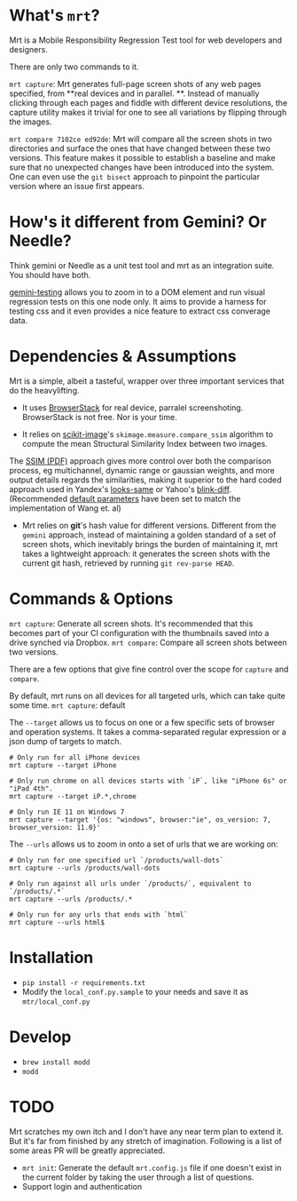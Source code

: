# What's `mrt`?

Mrt is a Mobile Responsibility Regression Test tool for web developers and designers. 

There are only two commands to it.

`mrt capture`: Mrt generates full-page screen shots of any web pages specified, from **real devices and in parallel. **. Instead of manually clicking through each pages and fiddle with different device resolutions, the capture utility makes it trivial for one to see all variations by flipping through the images.

`mrt compare 7102ce ed92de`: Mrt will compare all the screen shots in two directories and surface the ones that have changed between these two versions. This feature makes it possible to establish a baseline and make sure that no unexpected changes have been introduced into the system. One can even use the `git bisect` approach to pinpoint the particular version where an issue first appears.

# How's it different from Gemini? Or Needle?

Think gemini or Needle as a unit test tool and mrt as an integration suite. You should have both.

[gemini-testing](https://github.com/gemini-testing/gemini) allows you to zoom in to a DOM element and run visual regression tests on this one node only. It aims to provide a harness for testing css and it even provides a nice feature to extract css converage data. 

# Dependencies & Assumptions

Mrt is a simple, albeit a tasteful, wrapper over three important services that do the heavylifting. 

* It uses [BrowserStack](https://www.browserstack.com/screenshots/api) for real device, parralel screenshoting. BrowserStack is not free.  Nor is your time. 

* It relies on [scikit-image](https://github.com/scikit-image/scikit-image)'s `skimage.measure.compare_ssim` algorithm to compute the mean Structural Similarity Index between two images. 

The [SSIM (PDF)](http://www.cns.nyu.edu/pub/eero/wang03-reprint.pdf) approach gives more control over both the comparison process, eg multichannel, dynamic range or gaussian weights, and more output details regards the similarities, making it superior to the hard coded approach used in Yandex's [looks-same](https://github.com/gemini-testing/looks-same) or Yahoo's [blink-diff](https://github.com/yahoo/blink-diff). (Recommended [default parameters](https://github.com/scikit-image/scikit-image/blob/adc1a19dd5083f89cf04caf8cd9ff19916a4a293/skimage/measure/_structural_similarity.py#L67) have been set to match the implementation of Wang et. al)

* Mrt relies on **git**'s hash value for different versions. Different from the `gemini` approach, instead of maintaining a golden standard of a set of screen shots, which inevitably brings the burden of maintaining it, mrt takes a lightweight approach: it generates the screen shots with the current git hash, retrieved by running `git rev-parse HEAD`. 

# Commands & Options

`mrt capture`: Generate all screen shots. It's recommended that this becomes part of your CI configuration with the thumbnails saved into a drive synched via Dropbox. 
`mrt compare`: Compare all screen shots between two versions.

There are a few options that give fine control over the scope for `capture` and `compare`. 

By default, mrt runs on all devices for all targeted urls, which can take quite some time.
    `mrt capture`: default

The `--target` allows us to focus on one or a few specific sets of browser and operation systems. It takes a comma-separated regular expression or a json dump of targets to match. 

    # Only run for all iPhone devices
    mrt capture --target iPhone 

    # Only run chrome on all devices starts with `iP`, like "iPhone 6s" or "iPad 4th".
    mrt capture --target iP.*,chrome 

    # Only run IE 11 on Windows 7
    mrt capture --target '{os: "windows", browser:"ie", os_version: 7, browser_version: 11.0}'

The `--urls` allows us to zoom in onto a set of urls that we are working on:

    # Only run for one specified url `/products/wall-dots`
    mrt capture --urls /products/wall-dots

    # Only run against all urls under `/products/`, equivalent to `/products/.*`
    mrt capture --urls /products/.*

    # Only run for any urls that ends with `html`
    mrt capture --urls html$

# Installation

- `pip install -r requirements.txt`
- Modify the `local_conf.py.sample` to your needs and save it as `mtr/local_conf.py`

# Develop

- `brew install modd`
- `modd`

# TODO

Mrt scratches my own itch and I don't have any near term plan to extend it. But it's far from finished by any stretch of imagination. Following is a list of some areas PR will be greatly appreciated. 

- `mrt init`: Generate the default `mrt.config.js` file if one doesn't exist in the current folder by taking the user through a list of questions. 
- Support login and authentication